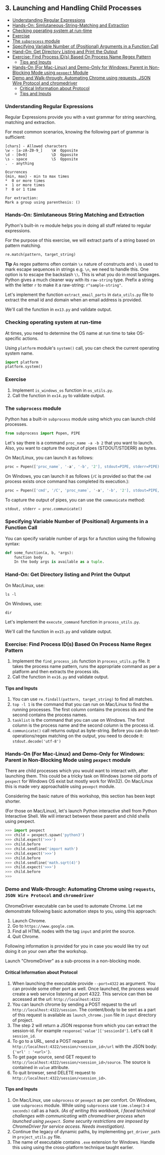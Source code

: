 
## 3. Launching and Handling Child Processes

- [Understanding Regular Expressions](#understanding-regular-expressions)
- [Hands-On: Simlutaneous-String-Matching and Extraction](#hands-on-simlutaneous-string-matching-and-extraction)
- [Checking operating system at run-time](#checking-operating-system-at-run-time)
- [Exercise](#exercise)
- [The `subprocess` module](#the-subprocess-module)
- [Specifying Variable Number of (Positional) Arguments in a Function Call](#specifying-variable-number-of-positional-arguments-in-a-function-call)
- [Hand-On: Get Directory Listing and Print the Output](#hand-on-get-directory-listing-and-print-the-output)
- [Exercise: Find Process ID(s) Based On Process Name Regex Pattern](#exercise-find-process-ids-based-on-process-name-regex-pattern)
  * [Tips and Inputs](#tips-and-inputs)
- [Hands-On (For Mac-Linux) and Demo-Only for Windows: Parent in Non-Blocking Mode using `pexpect` Module](#hands-on-for-mac-linux-and-demo-only-for-windows-parent-in-non-blocking-mode-using-pexpect-module)
- [Demo and Walk-through: Automating Chrome using requests, JSON Wire Protocol and chromedriver](#demo-and-walk-through-automating-chrome-using-requests-json-wire-protocol-and-chromedriver)
  * [Critical Information about Protocol](#critical-information-about-protocol)
  * [Tips and Inputs](#tips-and-inputs-1)

### Understanding Regular Expressions

Regular Expressions provide you with a vast grammar for string searching, matching and extraction.

For most common scenarios, knowing the following part of grammar is sufficient:

```
[chars] - Allowed characters
\w - [a-zA-Z0-9_]    \W  Opposite
\d - [0=9]           \D  Opposite
\s - space           \S  Opposite
.  - anything

Ocurrences
{min, max} - min to max times
*  0 or more times
+  1 or more times
?  0 or 1 time

For extraction:
Mark a group using parenthesis: ()
```

### Hands-On: Simlutaneous String Matching and Extraction

Python's built-in `re` module helps you in doing all stuff related to regular expressions.

For the purpose of this exercise, we will extract parts of a string based on pattern matching.

```python
re.match(pattern, target_string)
```

**Tip** As regex patterns often contain `\x` nature of constructs and `\` is used to mark escape sequences in strings e.g. `\n`, we need to handle this. One option is to escape the backslash `\\`. This is what you do in most languages. Python gives a much cleaner way with its `raw-string` type. Prefix a string with the letter `r` to make it a raw-string: `r"sample-string"`.

Let's implement the function `extract_email_parts` in `data_utils.py` file to extract the email id and domain when an email address is provided.

We'll call the function in `ex13.py` and validate output.

### Checking operating system at run-time

At times, you need to determine the OS name at run time to take OS-specific actions.

Using `platform` module's `system()` call, you can check the current operating system name.

```python
import platform
platform.system()
```

### Exercise

1. Implement `is_windows_os` function in `os_utils.py`.
2. Call the function in `ex14.py` to validate output.

### The `subprocess` module

Python has a built-in `subprocess` module using which you can launch child processes.

```python
from subprocess import Popen, PIPE
```

Let's say there is a command `proc_name -a -b 2` that you want to launch. Also, you want to capture the output of pipes (STDOUT/STDERR) as bytes.

On Mac/Linux, you can launch it as follows:
```python
proc = Popen(['proc_name`, '-a', '-b', '2'], stdout=PIPE, stderr=PIPE)
```

On Windows, you can launch it as follows (`/C` is provided so that the `cmd` process exists once command has completed its execution.):
```python
proc = Popen(['cmd', '/C', 'proc_name`, '-a', '-b', '2'], stdout=PIPE, stderr=PIPE)
```

To capture the output of pipes, you can use the `communicate` method:

```python
stdout, stderr = proc.communicate()
```

### Specifying Variable Number of (Positional) Arguments in a Function Call

You can specify variable number of args for a function using the following syntax:

```python
def some_function(a, b, *args):
    function body
    In the body args is available as a tuple.
```

### Hand-On: Get Directory listing and Print the Output

On Mac/Linux, use:
```
ls -l
```

On Windows, use:
```
dir
```

Let's implement the `execute_command` function in `process_utils.py`.

We'll call the function in `ex15.py` and validate output.

### Exercise: Find Process ID(s) Based On Process Name Regex Pattern

1. Implement the `find_process_ids` function in `process_utils.py` file. It takes the process name pattern, runs the appropriate command as per a platform and then extracts the process ids.
2. Call the function in `ex16.py` and validate output.

#### Tips and Inputs
1. You can use `re.findall(pattern, target_string)` to find all matches.
2. `top -l 1` is the command that you can run on Mac/Linux to find the running processes. The first column contains the process ids and the second contains the process names.
3. `tasklist` is the command that you can use on Windows. The first column is the process name and the second column is the process id.
4. `communicate()` call returns output as byte-string. Before you can do text-operations/regex matching on the output, you need to decode it: `stdout.decode('utf-8')`

### Hands-On (For Mac-Linux) and Demo-Only for Windows: Parent in Non-Blocking Mode using `pexpect` module

There are child processes which you would want to interact with, after launching them. This could be a tricky task on Windows (some old ports of `pexpect` for Windows OS exist but mostly work for Win32). On Mac/Linux this is made very approachable using `pexepct` module.

Considering the basic nature of this workshop, this section has been kept shorter.

(For those on Mac/Linux), let's launch Python interactive shell from Python Interactive Shell. We will interact between these parent and child shells using pexpect.

```python
>>> import pexpect
>>> child = pexpect.spawn('python3')
>>> child.expect('>>>')
>>> child.before
>>> child.sendline('import math')
>>> child.expect('>>>')
>>> child.before
>>> child.sendline('math.sqrt(4)')
>>> child.expect('>>>')
>>> child.before
>>> 
```

### Demo and Walk-through: Automating Chrome using `requests`, `JSON Wire Protocol` and `chromedriver`

ChromeDriver executable can be used to automate Chrome. Let me demonstrate following basic automation steps to you, using this approach:

1. Launch Chrome.
2. Go to `https://www.google.com`.
3. Find all HTML nodes with the tag `input` and print the source.
4. Quit Chrome.

Following information is provided for you in case you would like try out doing it on your own after the workshop.

Launch "ChromeDriver" as a sub-process in a non-blocking mode.

#### Critical Information about Protocol

1. When launching the executable provide `--port=4322` as argument. You can provide some other port as well. Once launched, the process would create a web service listening at port 4322. This service can then be accessed at the url: `http://localhost:4322`
2. You can launch chrome by sending a POST request to the url `http://localhost:4322/session`. The content/body to be sent as a part of this request is available as `launch_chrome.json` file in `input` directory of project.
3. The step 2 will return a JSON response from which you can extract the session-id. For example `response['value']['sessionId']`. Let's call it `session_id`.
4. To go to a URL, send a POST request to `http://localhost:4322/session/<session_id>/url` with the JSON body: `{'url' : '<url>'}`.
5. To get page source, send GET request to `http://localhost:4322/session/<session_id>/source`. The source is contained in `value` attribute.
6. To quit browser, send DELETE request to `http://localhost:4322/session/<session_id>`. 

#### Tips and Inputs
1. On Mac/Linux, use `subprocess` or `pexepct` as per comfort. On Windows, use `subprocess` module. While using `subprocess` use `time.sleep(3-4 seconds)` call as a hack. *(As of writing this workbook, I faced technical challenges with communicating with chromedriver process when launched using `pexpect`. Some security restrictions are imposed by ChromeDriver for service access. Needs investigation).*
2. Continue the legacy of dynamic paths, by implementing `get_driver_path` in `project_utils.py` file.
3. The name of executable contains `.exe` extension for Windows. Handle this using using the cross-platform technique taught earlier.
